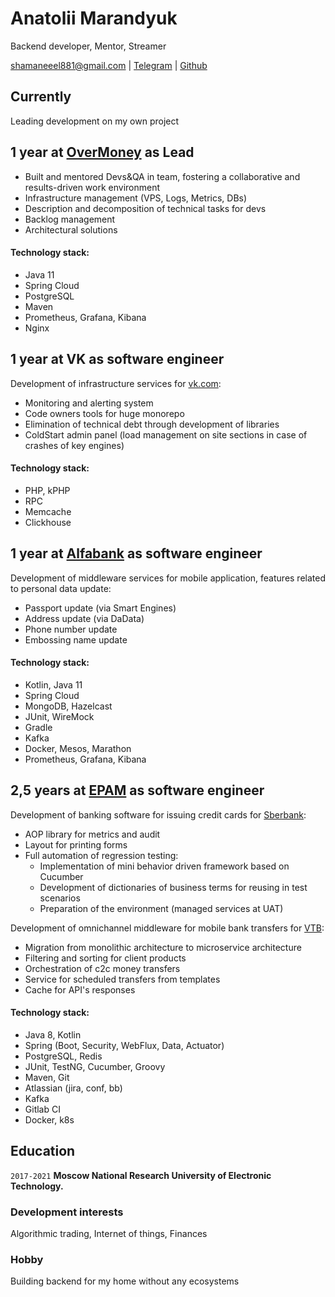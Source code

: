 # Anatolii Marandyuk
Backend developer, Mentor, Streamer

<div id="webaddress">
<a href="shamaneeel881@gmail.com">shamaneeel881@gmail.com</a>
| <a href="https://t.me/Marandyuk_Anatolii">Telegram</a> | <a href="https://github.com/nekromant322">Github</a> 
</div>


## Currently

Leading development on my own project 

## 1 year at [OverMoney](https://github.com/nekromant322/OverMoney) as Lead
- Built and mentored Devs&QA in team, fostering a collaborative and results-driven work environment
- Infrastructure management (VPS, Logs, Metrics, DBs)
- Description and decomposition of technical tasks for devs
- Backlog management
- Architectural solutions
#### Technology stack:
- Java 11
- Spring Cloud
- PostgreSQL
- Maven
- Prometheus, Grafana, Kibana
- Nginx

## 1 year at VK as software engineer 
Development of infrastructure services for [vk.com](vk.com):
- Monitoring and alerting system  
- Code owners tools for huge monorepo 
- Elimination of technical debt through development of libraries 
- ColdStart admin panel (load management on site sections in case of crashes of key engines)
#### Technology stack:
- PHP, kPHP
- RPC
- Memcache
- Clickhouse

## 1 year at [Alfabank](https://alfabank.ru) as software engineer
Development of middleware services for mobile application, features related to personal data update:  
- Passport update (via Smart Engines)
- Address update (via DaData)
- Phone number update
- Embossing name update

#### Technology stack:
- Kotlin, Java 11 
- Spring Cloud
- MongoDB, Hazelcast
- JUnit, WireMock
- Gradle
- Kafka
- Docker, Mesos, Marathon
- Prometheus, Grafana, Kibana

## 2,5 years at [EPAM](https://epam.com) as software engineer
Development of banking software for issuing credit cards for [Sberbank](https://www.sberbank.ru):
- AOP library for metrics and audit
- Layout for printing forms
- Full automation of regression testing:
   + Implementation of mini behavior driven framework based on Cucumber
   + Development of dictionaries of business terms for reusing in test scenarios
   + Preparation of the environment (managed services at UAT)

Development of omnichannel middleware for mobile bank transfers for [VTB](https://www.vtb.ru):
- Migration from monolithic architecture to microservice architecture
- Filtering and sorting for client products
- Orchestration of c2c money transfers
- Service for scheduled transfers from templates
- Cache for API's responses

#### Technology stack:
- Java 8, Kotlin
- Spring (Boot, Security, WebFlux, Data, Actuator)
- PostgreSQL, Redis
- JUnit, TestNG, Cucumber, Groovy
- Maven, Git
- Atlassian (jira, conf, bb)
- Kafka
- Gitlab CI
- Docker, k8s

## Education

`2017-2021`
__Moscow National Research University of Electronic Technology.__

### Development interests

Algorithmic trading, Internet of things, Finances

### Hobby
Building backend for my home without any ecosystems
<!-- ### Footer

Last updated: May 2013 -->


